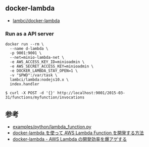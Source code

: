 ## docker-lambda
  - [lambci/docker-lambda](https://github.com/lambci/docker-lambda)

### Run as a API server

```
docker run --rm \
  --name d-lambda \
  -p 9001:9001 \
  --net=minio-lambda-net \
  -e AWS_ACCESS_KEY_ID=minioadmin \
  -e AWS_SECRET_ACCESS_KEY=minioadmin \
  -e DOCKER_LAMBDA_STAY_OPEN=1 \
  -v "$PWD":/var/task \
  lambci/lambda:nodejs10.x \
  index.handler
```

```
$ curl -X POST -d '{}' http://localhost:9001/2015-03-31/functions/myfunction/invocations
```

## 参考
  - [examples/python/lambda_function.py](https://github.com/lambci/docker-lambda/blob/master/examples/python/lambda_function.py)
  - [docker-lambda を使って AWS Lambda Function を開発する方法](https://r17n.page/2019/08/18/aws-docker-lambda-usage/)
  - [docker-lambda - AWS Lambda の開発効率を爆アゲする](https://qiita.com/anfangd/items/bb448e0dd30db3894d92)
